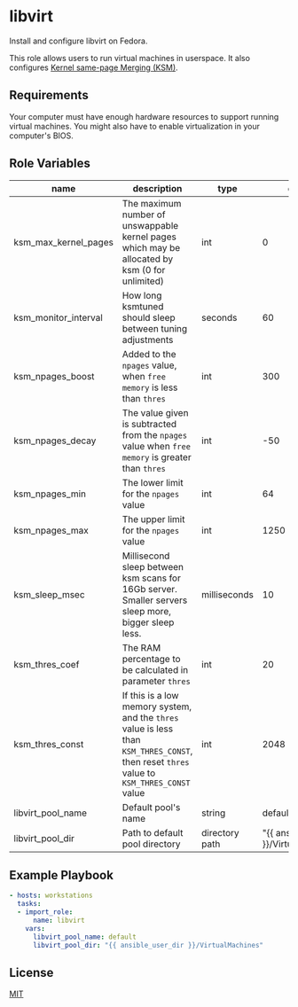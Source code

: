 libvirt
=========

Install and configure libvirt on Fedora.

This role allows users to run virtual machines in userspace. It also
configures [Kernel same-page Merging (KSM)][ksm].

Requirements
------------

Your computer must have enough hardware resources to support running
virtual machines. You might also have to enable virtualization in your
computer's BIOS.

Role Variables
--------------

|name|description|type|default|
|---|---|---|---|
|ksm_max_kernel_pages|The maximum number of unswappable kernel pages which may be allocated by ksm (0 for unlimited)|int|0|
|ksm_monitor_interval|How long ksmtuned should sleep between tuning adjustments|seconds|60|
|ksm_npages_boost|Added to the `npages` value, when `free memory` is less than `thres`|int|300|
|ksm_npages_decay|The value given is subtracted from the `npages` value when `free memory` is greater than `thres`|int|-50|
|ksm_npages_min|The lower limit for the `npages` value|int|64|
|ksm_npages_max|The upper limit for the `npages` value|int|1250|
|ksm_sleep_msec|Millisecond sleep between ksm scans for 16Gb server. Smaller servers sleep more, bigger sleep less.|milliseconds|10|
|ksm_thres_coef|The RAM percentage to be calculated in parameter `thres`|int|20|
|ksm_thres_const|If this is a low memory system, and the `thres` value is less than `KSM_THRES_CONST`, then reset `thres` value to `KSM_THRES_CONST` value|int|2048|
|libvirt_pool_name|Default pool's name|string|default|
|libvirt_pool_dir|Path to default pool directory|directory path|"{{ ansible_user_dir }}/VirtualMachines"|

Example Playbook
----------------

```yaml
- hosts: workstations
  tasks:
  - import_role:
      name: libvirt
    vars:
      libvirt_pool_name: default
      libvirt_pool_dir: "{{ ansible_user_dir }}/VirtualMachines"
```

License
-------

[MIT](LICENSE)


[ksm]: https://access.redhat.com/documentation/en-us/red_hat_enterprise_linux/7/html/virtualization_tuning_and_optimization_guide/chap-ksm
